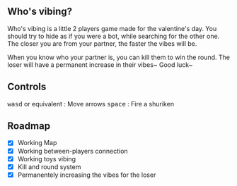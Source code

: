 ## Who's vibing?

Who's vibing is a little 2 players game made for the valentine's day.
You should try to hide as if you were a bot, while searching for the other one.
The closer you are from your partner, the faster the vibes will be.

When you know who your partner is, you can kill them to win the round.
The loser will have a permanent increase in their vibes~ Good luck~

## Controls
<kbd>w</kbd><kbd>a</kbd><kbd>s</kbd><kbd>d</kbd> or equivalent : Move arrows
<kbd>space</kbd> : Fire a shuriken

## Roadmap

- [x] Working Map
- [x] Working between-players connection
- [x] Working toys vibing
- [x] Kill and round system
- [x] Permanentely increasing the vibes for the loser